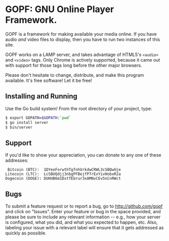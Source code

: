 # GOPF: GNU Online Player Framework.

GOPF is a framework for making available your media online.  If you have audio *and* video files to display, then you have to run two instances of this site.

GOPF works on a LAMP server, and takes advantage of HTML5's `<audio>` and `<video>` tags.  Only Chrome is actively supported, because it came out with support for those tags long before the other major browsers.

Please don't hesitate to change, distribute, and make this program available.  It's free software!  Let it be free!

## Installing and Running

Use the Go build system!  From the root directory of your project, type:
```sh
$ export GOPATH=$GOPATH:`pwd`
$ go install server
$ bin/server
```

## Support

If you'd like to show your appreciation, you can donate to any one of these addresses:

```
 Bitcoin (BTC):  1DYeoForwthTgfnhUrkdwCRWL3cSBQwUje
Litecoin (LTC):  LcSBUQdjj3nbgPFBejfP7rExYivHobxR2a
Dogecoin (DOGE): DUHUB6m1DstTEbrur3xAMNvCEv5nCnRWct
```

## Bugs

To submit a feature request or to report a bug, go to http://github.com/gopf and click on "Issues".  Enter your feature or bug in the space provided, and please be sure to include any relevant information -- e.g., how your server is configured, what you did, and what you expected to happen, etc.  Also, labeling your issue with a relevant label will ensure that it gets addressed as quickly as possible.
